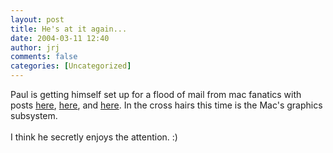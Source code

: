 ```yaml
---
layout: post
title: He's at it again...
date: 2004-03-11 12:40
author: jrj
comments: false
categories: [Uncategorized]
---
```

Paul is getting himself set up for a flood of mail from mac fanatics with posts <a href="http://www.internet-nexus.com/2004_03_07_archive.htm#107901636485647948" target="_blank">here</a>, <a href="http://www.internet-nexus.com/2004_03_07_archive.htm#107901704349114588" target="_blank">here</a>, and <a href="http://www.internet-nexus.com/2004_03_07_archive.htm#107901739471804155" target="_blank">here</a>. In the cross hairs this time is the Mac's graphics subsystem.
<br />
<br />I think he secretly enjoys the attention.  :)
